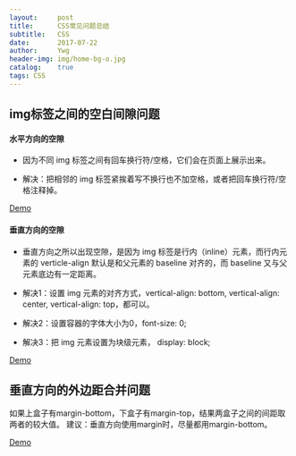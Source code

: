 ```yaml
---
layout:     post
title:      CSS常见问题总结
subtitle:   CSS
date:       2017-07-22
author:     Ywg
header-img: img/home-bg-o.jpg
catalog:    true
tags: CSS
---
```


## img标签之间的空白间隙问题

#### 水平方向的空隙
- 因为不同 img 标签之间有回车换行符/空格，它们会在页面上展示出来。

- 解决：把相邻的 img 标签紧挨着写不换行也不加空格，或者把回车换行符/空格注释掉。

[Demo](https://codepen.io/ywg228/pen/brbvLW)

#### 垂直方向的空隙
- 垂直方向之所以出现空隙，是因为 img 标签是行内（inline）元素，而行内元素的 verticle-align 默认是和父元素的 baseline 对齐的，而 baseline 又与父元素底边有一定距离。

- 解决1：设置 img 元素的对齐方式，vertical-align: bottom, vertical-align: center, vertical-align: top，都可以。

- 解决2：设置容器的字体大小为0，font-size: 0;

- 解决3：把 img 元素设置为块级元素， display: block;

[Demo](https://codepen.io/ywg228/pen/EvYEpM)


## 垂直方向的外边距合并问题
如果上盒子有margin-bottom，下盒子有margin-top，结果两盒子之间的间距取两者的较大值。
建议：垂直方向使用margin时，尽量都用margin-bottom。

[Demo](https://codepen.io/ywg228/pen/EvRbPm)
